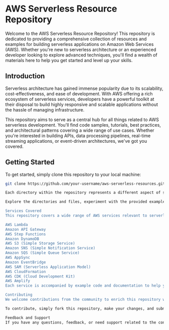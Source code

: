 # AWS Serverless Resource Repository

Welcome to the AWS Serverless Resource Repository! This repository is dedicated to providing a comprehensive collection of resources and examples for building serverless applications on Amazon Web Services (AWS). Whether you're new to serverless architecture or an experienced developer looking to explore advanced techniques, you'll find a wealth of materials here to help you get started and level up your skills.

## Introduction

Serverless architecture has gained immense popularity due to its scalability, cost-effectiveness, and ease of development. With AWS offering a rich ecosystem of serverless services, developers have a powerful toolkit at their disposal to build highly responsive and scalable applications without the hassle of managing infrastructure.

This repository aims to serve as a central hub for all things related to AWS serverless development. You'll find code samples, tutorials, best practices, and architectural patterns covering a wide range of use cases. Whether you're interested in building APIs, data processing pipelines, real-time streaming applications, or event-driven architectures, we've got you covered.

## Getting Started

To get started, simply clone this repository to your local machine:

```bash
git clone https://github.com/your-username/aws-serverless-resources.git

Each directory within the repository represents a different aspect of serverless development, containing code samples, configuration files, and documentation to help you understand and implement various serverless solutions.

Explore the directories and files, experiment with the provided examples, and don't hesitate to modify them to suit your specific requirements. Feel free to contribute your own examples, improvements, or feedback to make this repository even more valuable for the serverless community.

Services Covered
This repository covers a wide range of AWS services relevant to serverless development, including but not limited to:

AWS Lambda
Amazon API Gateway
AWS Step Functions
Amazon DynamoDB
AWS S3 (Simple Storage Service)
Amazon SNS (Simple Notification Service)
Amazon SQS (Simple Queue Service)
AWS AppSync
Amazon EventBridge
AWS SAM (Serverless Application Model)
AWS CloudFormation
AWS CDK (Cloud Development Kit)
AWS Amplify
Each service is accompanied by example code and documentation to help you understand its features and how to integrate it into your serverless applications.

Contributing
We welcome contributions from the community to enrich this repository with more examples, tutorials, and best practices. Whether you're fixing a typo, adding a new example, or suggesting improvements, your contributions are highly appreciated.

To contribute, simply fork this repository, make your changes, and submit a pull request. Please ensure your contributions adhere to the repository's standards and guidelines. For major changes, it's recommended to open an issue first to discuss the proposed changes.

Feedback and Support
If you have any questions, feedback, or need support related to the content of this repository, please don't hesitate to open an issue. We're here to help and make your serverless journey as smooth as possible.
